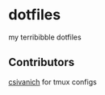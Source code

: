 dotfiles
========

my terribibble dotfiles

Contributors
------------
[csivanich](https://github.com/csivanich/dotfiles) for tmux configs

